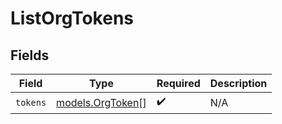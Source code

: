 # ListOrgTokens


## Fields

| Field                                      | Type                                       | Required                                   | Description                                |
| ------------------------------------------ | ------------------------------------------ | ------------------------------------------ | ------------------------------------------ |
| `tokens`                                   | [models.OrgToken](../models/orgtoken.md)[] | :heavy_check_mark:                         | N/A                                        |